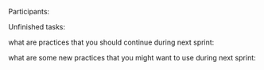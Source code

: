 
Participants:

Unfinished tasks:

what are practices that you should continue during next sprint:

what are some new practices that you might want to use during next sprint:
